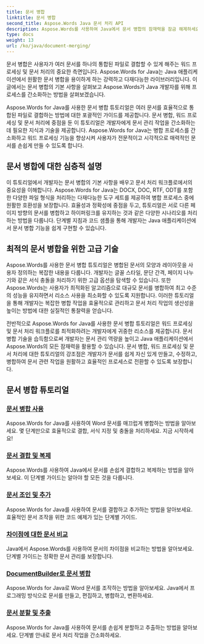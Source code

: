 ```yaml
---
title: 문서 병합
linktitle: 문서 병합
second_title: Aspose.Words Java 문서 처리 API
description: Aspose.Words를 사용하여 Java에서 문서 병합의 잠재력을 잠금 해제하세요! 자세한 튜토리얼로 효율적인 워드 프로세싱과 문서 프로세싱을 배우세요.
type: docs
weight: 13
url: /ko/java/document-merging/
---
```


문서 병합은 사용자가 여러 문서를 하나의 통합된 파일로 결합할 수 있게 해주는 워드 프로세싱 및 문서 처리의 중요한 측면입니다. Aspose.Words for Java는 Java 애플리케이션에서 원활한 문서 병합을 용이하게 하는 강력하고 다재다능한 라이브러리입니다. 이 글에서는 문서 병합의 기본 사항을 살펴보고 Aspose.Words가 Java 개발자를 위해 프로세스를 간소화하는 방법을 살펴보겠습니다.

Aspose.Words for Java를 사용한 문서 병합 튜토리얼은 여러 문서를 효율적으로 통합된 파일로 결합하는 방법에 대한 포괄적인 가이드를 제공합니다. 문서 병합, 워드 프로세싱 및 문서 처리에 중점을 둔 이 튜토리얼은 개발자에게 문서 관리 작업을 간소화하는 데 필요한 지식과 기술을 제공합니다. Aspose.Words for Java는 병합 프로세스를 간소화하고 워드 프로세싱 기능을 향상시켜 사용자가 전문적이고 시각적으로 매력적인 문서를 손쉽게 만들 수 있도록 합니다.

## 문서 병합에 대한 심층적 설명

이 튜토리얼에서 개발자는 문서 병합의 기본 사항을 배우고 문서 처리 워크플로에서의 중요성을 이해합니다. Aspose.Words for Java는 DOCX, DOC, RTF, ODT를 포함한 다양한 파일 형식을 처리하는 다재다능한 도구 세트를 제공하여 병합 프로세스 중에 원활한 호환성을 보장합니다. 효율성과 정확성에 중점을 두고, 튜토리얼은 서로 다른 페이지 방향의 문서를 병합하고 하이퍼링크를 유지하는 것과 같은 다양한 시나리오를 처리하는 방법을 다룹니다. 단계별 지침과 코드 샘플을 통해 개발자는 Java 애플리케이션에서 문서 병합 기능을 쉽게 구현할 수 있습니다.

## 최적의 문서 병합을 위한 고급 기술

Aspose.Words를 사용한 문서 병합 튜토리얼은 병합된 문서의 모양과 레이아웃을 사용자 정의하는 복잡한 내용을 다룹니다. 개발자는 글꼴 스타일, 문단 간격, 페이지 나누기와 같은 서식 충돌을 처리하기 위한 고급 옵션을 탐색할 수 있습니다. 또한 Aspose.Words는 사용자가 최적화된 알고리즘으로 대규모 문서를 병합하여 최고 수준의 성능을 유지하면서 리소스 사용을 최소화할 수 있도록 지원합니다. 이러한 튜토리얼을 통해 개발자는 복잡한 병합 작업을 효율적으로 관리하고 문서 처리 작업의 생산성을 높이는 방법에 대한 실질적인 통찰력을 얻습니다.

전반적으로 Aspose.Words for Java를 사용한 문서 병합 튜토리얼은 워드 프로세싱 및 문서 처리 워크플로를 최적화하려는 개발자에게 귀중한 리소스를 제공합니다. 문서 병합 기술을 습득함으로써 개발자는 문서 관리 역량을 높이고 Java 애플리케이션에서 Aspose.Words의 모든 잠재력을 활용할 수 있습니다. 문서 병합, 워드 프로세싱 및 문서 처리에 대한 튜토리얼의 강조점은 개발자가 문서를 쉽게 자신 있게 만들고, 수정하고, 병합하여 문서 관련 작업을 원활하고 효율적인 프로세스로 전환할 수 있도록 보장합니다.

## 문서 병합 튜토리얼

### [문서 병합 사용](./using-document-merging/)
Aspose.Words for Java를 사용하여 Word 문서를 매끄럽게 병합하는 방법을 알아보세요. 몇 단계만으로 효율적으로 결합, 서식 지정 및 충돌을 처리하세요. 지금 시작하세요!
### [문서 결합 및 복제](./combining-cloning-documents/)
Aspose.Words를 사용하여 Java에서 문서를 손쉽게 결합하고 복제하는 방법을 알아보세요. 이 단계별 가이드는 알아야 할 모든 것을 다룹니다.
### [문서 조인 및 추가](./joining-appending-documents/)
Aspose.Words for Java를 사용하여 문서를 결합하고 추가하는 방법을 알아보세요. 효율적인 문서 조작을 위한 코드 예제가 있는 단계별 가이드.
### [차이점에 대한 문서 비교](./comparing-documents-for-differences/)
Java에서 Aspose.Words를 사용하여 문서의 차이점을 비교하는 방법을 알아보세요. 단계별 가이드는 정확한 문서 관리를 보장합니다.
### [DocumentBuilder로 문서 병합](./merging-documents-documentbuilder/)
Aspose.Words for Java로 Word 문서를 조작하는 방법을 알아보세요. Java에서 프로그래밍 방식으로 문서를 만들고, 편집하고, 병합하고, 변환하세요.
### [문서 분할 및 추출](./document-splitting-extraction/)
Aspose.Words for Java를 사용하여 문서를 손쉽게 분할하고 추출하는 방법을 알아보세요. 단계별 안내로 문서 처리 작업을 간소화하세요.